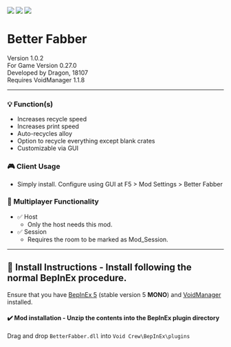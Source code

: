 [![](https://img.shields.io/badge/-Void_Crew_Modding_Team-111111?style=just-the-label&logo=github&labelColor=24292f)](https://github.com/Void-Crew-Modding-Team)
![](https://img.shields.io/badge/Game%20Version-0.27.0-111111?style=flat&labelColor=24292f&color=111111)
[![](https://img.shields.io/discord/1180651062550593536.svg?&logo=discord&logoColor=ffffff&style=flat&label=Discord&labelColor=24292f&color=111111)](https://discord.gg/g2u5wpbMGu "Void Crew Modding Discord")

# Better Fabber

Version 1.0.2  
For Game Version 0.27.0  
Developed by Dragon, 18107  
Requires VoidManager 1.1.8


---------------------

### 💡 Function(s)

- Increases recycle speed
- Increases print speed
- Auto-recycles alloy
- Option to recycle everything except blank crates
- Customizable via GUI

### 🎮 Client Usage

- Simply install. Configure using GUI at F5 > Mod Settings > Better Fabber

### 👥 Multiplayer Functionality

- ✅ Host
  - Only the host needs this mod.
- ✅ Session
  - Requires the room to be marked as Mod_Session.

---------------------

## 🔧 Install Instructions - **Install following the normal BepInEx procedure.**

Ensure that you have [BepInEx 5](https://thunderstore.io/c/void-crew/p/BepInEx/BepInExPack/) (stable version 5 **MONO**) and [VoidManager](https://thunderstore.io/c/void-crew/p/VoidCrewModdingTeam/VoidManager/) installed.

#### ✔️ Mod installation - **Unzip the contents into the BepInEx plugin directory**

Drag and drop `BetterFabber.dll` into `Void Crew\BepInEx\plugins`
